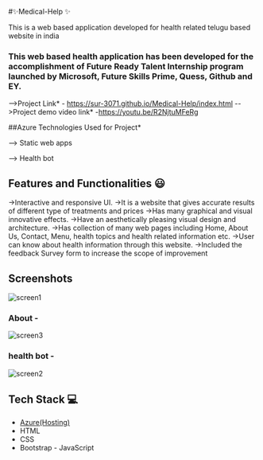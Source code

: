#✨Medical-Help ✨

This is a web based application developed for health related telugu based website in india

### This web based health application has been developed for the accomplishment of Future Ready Talent Internship program launched by Microsoft, Future Skills Prime, Quess, Github and EY.


-->Project Link* - https://sur-3071.github.io/Medical-Help/index.html
-->Project demo video link* -https://youtu.be/R2NjtuMFeRg

##Azure Technologies Used for Project*

   --> Static web apps

   -->   Health bot

## Features and Functionalities 😃

->Interactive and responsive UI.
->It is a website that gives accurate results of different type of treatments and prices 
->Has many graphical and visual innovative effects.
->Have an aesthetically pleasing visual design and architecture.
->Has collection of many web pages including Home, About Us, Contact, Menu, health topics and health related information etc.
->User can know about health information through this website.
->Included the feedback Survey form to increase the scope of improvement 

## Screenshots

![screen1](https://github.com/Sur-3071/Medical-Help/assets/104709090/62d7ce01-f63b-4520-9d20-3ff0956d9411)

   

### About -

![screen3](https://github.com/Sur-3071/Medical-Help/assets/104709090/bf10ec2f-d188-47f6-a1d3-3155bf2d4540)



### health bot -

![screen2](https://github.com/Sur-3071/Medical-Help/assets/104709090/6e30a554-c8ee-4102-8ed2-e5609f0e277d)

## Tech Stack 💻

- [Azure(Hosting)](https://azure.microsoft.com/en-in/features/azure-portal/)
- HTML
- CSS
- Bootstrap
- JavaScript
